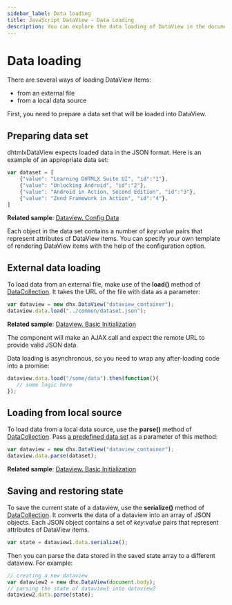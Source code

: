 ```yaml
---
sidebar_label: Data loading
title: JavaScript DataView - Data Loading 
description: You can explore the data loading of DataView in the documentation of the DHTMLX JavaScript UI library. Browse developer guides and API reference, try out code examples and live demos, and download a free 30-day evaluation version of DHTMLX Suite 7.
---
```


# Data loading

There are several ways of loading DataView items:

- from an external file
- from a local data source

First, you need to prepare a data set that will be loaded into DataView.

## Preparing data set

dhtmlxDataView expects loaded data in the JSON format. Here is an example of an appropriate data set:

~~~js
var dataset = [
  	{"value": "Learning DHTMLX Suite UI", "id":"1"},
    {"value": "Unlocking Android", "id":"2"},
    {"value": "Android in Action, Second Edition", "id":"3"},
    {"value": "Zend Framework in Action", "id":"4"},
]
~~~

**Related sample**: [Dataview. Config Data](https://snippet.dhtmlx.com/s547z4xr)

Each object in the data set contains a number of *key:value* pairs that represent attributes of DataView items. 
You can specify your own template of rendering DataView items with the help of the [](dataview/api/dataview_template_config.md) configuration option.

## External data loading

To load data from an external file, make use of the **load()** method of [DataCollection](data_collection.md). It takes the URL of the file with data as a parameter:

~~~js
var dataview = new dhx.DataView("dataview_container");
dataview.data.load("../common/dataset.json");
~~~

**Related sample**: [Dataview. Basic Initialization](https://snippet.dhtmlx.com/7rjmp5ol)

The component will make an AJAX call and expect the remote URL to provide valid JSON data.

Data loading is asynchronous, so you need to wrap any after-loading code into a promise:

~~~js
dataview.data.load("/some/data").then(function(){
   // some logic here
});
~~~

## Loading from local source

To load data from a local data source, use the **parse()** method of [DataCollection](data_collection.md). Pass [a predefined data set](#preparing-data-set) as a parameter of this method:

~~~js
var dataview = new dhx.DataView("dataview_container");
dataview.data.parse(dataset);
~~~

**Related sample**: [Dataview. Basic Initialization](https://snippet.dhtmlx.com/7rjmp5ol)

## Saving and restoring state

To save the current state of a dataview, use the **serialize()** method of [DataCollection](data_collection.md). It converts the data of a dataview into an array of JSON objects. 
Each JSON object contains a set of *key:value* pairs that represent attributes of DataView items.

~~~js
var state = dataview1.data.serialize();
~~~

Then you can parse the data stored in the saved state array to a different dataview. For example:

~~~js
// creating a new dataview
var dataview2 = new dhx.DataView(document.body);
// parsing the state of dataview1 into dataview2
dataview2.data.parse(state);
~~~
